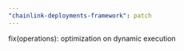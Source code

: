 ```yaml
---
"chainlink-deployments-framework": patch
---
```


fix(operations): optimization on dynamic execution
